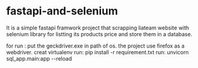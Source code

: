 # fastapi-and-selenium
It is a simple fastapi framwork project that scrapping liateam website with selenium library for listting its products price and store them in a database.

for run :
put the geckdriver.exe in path of os. the project use firefox as a webdriver.
creat virtualenv
run: pip install -r requirement.txt
run: unvicorn sql_app.main:app --reload 

